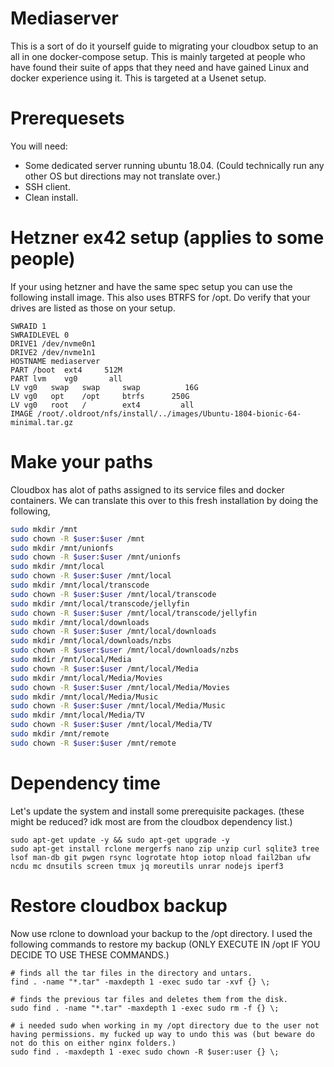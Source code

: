 # Mediaserver
This is a sort of do it yourself guide to migrating your cloudbox setup to an all in one docker-compose setup. This is mainly targeted at people who have found their suite of apps that they need and have gained Linux and docker experience using it. This is targeted at a Usenet setup. 

# Prerequesets
You will need: 
  - Some dedicated server running ubuntu 18.04. (Could technically run any other OS but directions may not translate over.)
  - SSH client.
  - Clean install.

# Hetzner ex42 setup (applies to some people)
If your using hetzner and have the same spec setup you can use the following install image. This also uses BTRFS for /opt. Do verify that your drives are listed as those on your setup. 
```
SWRAID 1
SWRAIDLEVEL 0
DRIVE1 /dev/nvme0n1
DRIVE2 /dev/nvme1n1
HOSTNAME mediaserver
PART /boot  ext4     512M
PART lvm    vg0       all
LV vg0   swap   swap     swap          16G
LV vg0   opt    /opt     btrfs      250G
LV vg0   root   /        ext4         all
IMAGE /root/.oldroot/nfs/install/../images/Ubuntu-1804-bionic-64-minimal.tar.gz
```

# Make your paths
Cloudbox has alot of paths assigned to its service files and docker containers. We can translate this over to this fresh installation by doing the following,
```bash
sudo mkdir /mnt
sudo chown -R $user:$user /mnt
sudo mkdir /mnt/unionfs
sudo chown -R $user:$user /mnt/unionfs
sudo mkdir /mnt/local
sudo chown -R $user:$user /mnt/local
sudo mkdir /mnt/local/transcode
sudo chown -R $user:$user /mnt/local/transcode
sudo mkdir /mnt/local/transcode/jellyfin
sudo chown -R $user:$user /mnt/local/transcode/jellyfin
sudo mkdir /mnt/local/downloads
sudo chown -R $user:$user /mnt/local/downloads
sudo mkdir /mnt/local/downloads/nzbs
sudo chown -R $user:$user /mnt/local/downloads/nzbs
sudo mkdir /mnt/local/Media
sudo chown -R $user:$user /mnt/local/Media
sudo mkdir /mnt/local/Media/Movies
sudo chown -R $user:$user /mnt/local/Media/Movies
sudo mkdir /mnt/local/Media/Music
sudo chown -R $user:$user /mnt/local/Media/Music
sudo mkdir /mnt/local/Media/TV
sudo chown -R $user:$user /mnt/local/Media/TV
sudo mkdir /mnt/remote
sudo chown -R $user:$user /mnt/remote 
``` 

# Dependency time
Let's update the system and install some prerequisite packages. (these might be reduced? idk most are from the cloudbox dependency list.)
```
sudo apt-get update -y && sudo apt-get upgrade -y
sudo apt-get install rclone mergerfs nano zip unzip curl sqlite3 tree lsof man-db git pwgen rsync logrotate htop iotop nload fail2ban ufw ncdu mc dnsutils screen tmux jq moreutils unrar nodejs iperf3
```

# Restore cloudbox backup
Now use rclone to download your backup to the /opt directory. 
I used the following commands to restore my backup (ONLY EXECUTE IN /opt IF YOU DECIDE TO USE THESE COMMANDS.) 
```
# finds all the tar files in the directory and untars.
find . -name "*.tar" -maxdepth 1 -exec sudo tar -xvf {} \;
```
```
# finds the previous tar files and deletes them from the disk.
sudo find . -name "*.tar" -maxdepth 1 -exec sudo rm -f {} \;
```
```
# i needed sudo when working in my /opt directory due to the user not having permissions. my fucked up way to undo this was (but beware do not do this on either nginx folders.)
sudo find . -maxdepth 1 -exec sudo chown -R $user:user {} \;
```

